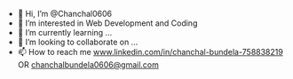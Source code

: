 - 👋 Hi, I’m @Chanchal0606
- 👀 I’m interested in Web Development and Coding
- 🌱 I’m currently learning ...
- 💞️ I’m looking to collaborate on ...
- 📫 How to reach me www.linkedin.com/in/chanchal-bundela-758838219 OR chanchalbundela0606@gmail.com
